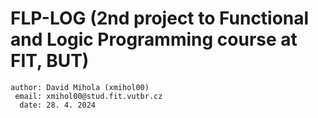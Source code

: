 # FLP-LOG (2nd project to Functional and Logic Programming course at FIT, BUT)
```
author: David Mihola (xmihol00)
 email: xmihol00@stud.fit.vutbr.cz
  date: 28. 4. 2024
```